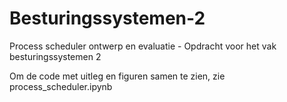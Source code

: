 # Besturingssystemen-2
Process scheduler ontwerp en evaluatie - Opdracht voor het vak besturingssystemen 2

Om de code met uitleg en figuren samen te zien, zie process_scheduler.ipynb
